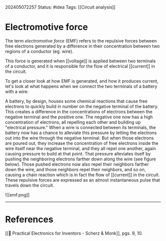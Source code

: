 202405072257
Status: #idea
Tags: [[Circuit analysis]]

# Electromotive force

The term *electromotive force* (EMF) refers to the repulsive forces between free electrons generated by a difference in their concentration between two regions of a conductor (eg. wire).

This force is generated when [[voltage]] is applied between two terminals of a conductor, and it is responsible for the flow of electrical [[current]] in the circuit.

To get a closer look at how EMF is generated, and how it produces current, let's look at what happens when we connect the two terminals of a battery with a wire:

A battery, by design, houses some chemical reactions that cause free electrons to quickly build in number on the negative terminal of the battery. This creates a difference in the concentrations of electrons between the negative terminal and the positive one. The negative one now has a high concentration of electrons, all repelling each other and building up "electrical pressure." When a wire is connected between its terminals, the battery now has a chance to alleviate this pressure by letting the electrons out into the wire through the negative terminal. But when those electrons are poured out, they increase the concentration of free electrons inside the wire itself near the negative terminal, and they all repel one another, again causing pressure to build at that point. That pressure alleviates itself by pushing the neighboring electrons farther down along the wire (see figure below). Those pushed electrons now also repel their neighbors farther down the wire, and those neighbors repel their neighbors, and so on, causing a chain reaction which is in fact the flow of [[current]] in the circuit. These repulsive forces are expressed as an almost instantaneous pulse that travels down the circuit.


![[emf.png]]

___
# References
[[📕 Practical Electronics for Inventors - Scherz & Monk]], pgs. 9, 10.